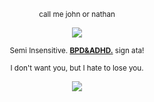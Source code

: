 <p align="center" dir="auto">
<sub>call me john or nathan </sub>

<p align="center" dir="auto">
<img src="https://i.postimg.cc/KvHHmjD3/Untitled460-20250814122939.png" style="max-width: 100%; "></p>

<p align="center" dir="auto">
<sub>Semi Insensitive. <b><ins>BPD&ADHD.</ins></b> sign ata!</sub>

<p align="center" dir="auto">
<sub>I don't want you, but I hate to lose you.</sub>


<p align="center" dir="auto"> 
<img src="https://files.catbox.moe/6vnrf4.png" style="max-width: 100%; "></p> 
<!--
**thequarrymen/thequarrymen** is a ✨ _special_ ✨ repository because its `README.md` (this file) appears on your GitHub profile.

Here are some ideas to get you started:

- 🔭 I’m currently working on ...
- 🌱 I’m currently learning ...
- 👯 I’m looking to collaborate on ...
- 🤔 I’m looking for help with ...
- 💬 Ask me about ...
- 📫 How to reach me: ...
- 😄 Pronouns: ...
- ⚡ Fun fact: .. 
